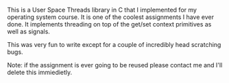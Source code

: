 This is a User Space Threads library in C that I implemented for my operating system course. It is one of the coolest assignments I have ever done. It implements threading on top of
the get/set context primitives as well as signals.

This was very fun to write except for a couple of incredibly head scratching bugs. 

Note: if the assignment is ever going to be reused please contact me and I'll delete this immiedietly. 
